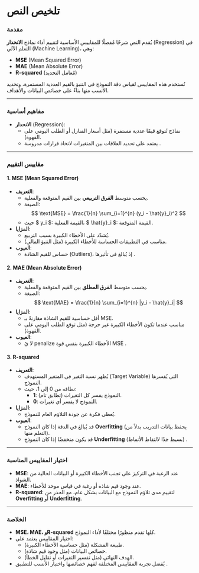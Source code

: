 # تلخيص النص  

### **مقدمة**  
يُقدم النص شرحًا مُفصلًا للمقاييس الأساسية لتقييم أداء نماذج **الانحدار** (Regression) في التعلم الآلي (Machine Learning)، وهي:  
- **MSE** (Mean Squared Error)  
- **MAE** (Mean Absolute Error)  
- **R-squared** (مُعامل التحديد)  

تُستخدم هذه المقاييس لقياس دقة النموذج في التنبؤ بالقيم العددية المستمرة، وتحديد الأنسب منها بناءً على خصائص البيانات والأهداف.  

---

### **مفاهيم أساسية**  
- **الانحدار** (Regression):  
  - نماذج تُتوقع قيمًا عددية مستمرة (مثل أسعار المنازل أو الطلب اليومي على القهوة).  
  - يعتمد على تحديد العلاقات بين المتغيرات لاتخاذ قرارات مدروسة .  

---

### **مقاييس التقييم**  

#### 1. **MSE** (Mean Squared Error)  
- **التعريف**:  
  - يحسب متوسط **الفرق التربيعي** بين القيم المتوقعة والفعلية.  
  - الصيغة:  
    $$
    \text{MSE} = \frac{1}{n} \sum_{i=1}^{n} (y_i - \hat{y}_i)^2
    $$  
  - حيث $ y_i $: القيمة الفعلية، $ \hat{y}_i $: القيمة المتوقعة.  
- **المزايا**:  
  - يُشدّد على الأخطاء الكبيرة بسبب التربيع.  
  - مناسب في التطبيقات الحساسة للأخطاء الكبيرة (مثل التنبؤ المالي).  
- **العيوب**:  
  - حساس للقيم الشاذة (Outliers)، إذ يُبالغ في تأثيرها .  

#### 2. **MAE** (Mean Absolute Error)  
- **التعريف**:  
  - يحسب متوسط **الفرق المطلق** بين القيم المتوقعة والفعلية.  
  - الصيغة:  
    $$
    \text{MAE} = \frac{1}{n} \sum_{i=1}^{n} |y_i - \hat{y}_i|
    $$  
- **المزايا**:  
  - أقل حساسية للقيم الشاذة مقارنةً بـ MSE.  
  - مناسب عندما تكون الأخطاء الكبيرة غير حرجة (مثل توقع الطلب اليومي على القهوة).  
- **العيوب**:  
  - لا يُ penalize الأخطاء الكبيرة بنفس قوة MSE .  

#### 3. **R-squared**  
- **التعريف**:  
  - يُظهر نسبة التغير في المتغير المستهدف (Target Variable) التي يُفسرها النموذج.  
  - نطاقه من 0 إلى 1، حيث:  
    - **1**: النموذج يفسر كل التغيرات (تطابق تام).  
    - **0**: النموذج لا يفسر أي تغيرات.  
- **المزايا**:  
  - يُعطي فكرة عن جودة التلاؤم العام للنموذج.  
- **العيوب**:  
  - قد يُبالغ في الدقة إذا كان النموذج **Overfitting** (يحفظ بيانات التدريب بدلاً من التعلم منها).  
  - قد يكون منخفضًا إذا كان النموذج **Underfitting** (بسيط جدًا لالتقاط الأنماط) .  

---

### **اختيار المقاييس المناسبة**  
- **MSE**: عند الرغبة في التركيز على تجنب الأخطاء الكبيرة أو البيانات الخالية من الشواذ.  
- **MAE**: عند وجود قيم شاذة أو رغبة في قياس موحد للأخطاء.  
- **R-squared**: لتقييم مدى تلاؤم النموذج مع البيانات بشكل عام، مع الحذر من **Overfitting** أو **Underfitting**.  

---

### **الخلاصة**  
- **MSE، MAE، وR-squared** كلها تقدم منظورًا مختلفًا لأداء النموذج.  
- اختيار المقاييس يعتمد على:  
  - طبيعة المشكلة (مثل حساسية الأخطاء الكبيرة).  
  - خصائص البيانات (مثل وجود قيم شاذة).  
  - الهدف النهائي (مثل تفسير التغيرات أو تقليل الخطأ).  
- يُفضل تجربة المقاييس المختلفة لفهم خصائصها واختيار الأنسب للتطبيق .